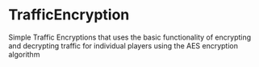 # TrafficEncryption
Simple Traffic Encryptions that uses the basic functionality of encrypting and decrypting traffic for individual players using the AES encryption algorithm
